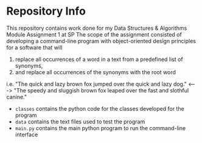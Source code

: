 # Repository Info

This repository contains work done for my Data Structures & Algorithms Module Assignment 1 at SP
The scope of the assignment consisted of developing a command-line program with object-oriented design principles for a software that will
1. replace all occurrences of a word in a text from a predefined list of synonyms,
2. and replace all occurrences of the synonyms with the root word

i.e. "The quick and lazy brown fox jumped over the quick and lazy dog." <---> "The speedy and sluggish brown fox leaped over the fast and slothful canine."

- `classes` contains the python code for the classes developed for the program
- `data` contains the text files used to test the program
- `main.py` contains the main python program to run the command-line interface
